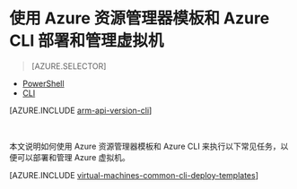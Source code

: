 <!-- ARM: tested -->

<properties
	pageTitle="使用模板部署和管理 VM | Azure"
	description="使用资源管理器模板和 Azure CLI，为 Azure 虚拟机部署和管理最常用的配置。"
	services="virtual-machines-linux"
	documentationCenter=""
	authors="squillace"
	manager="timlt"
	editor=""
	tags="azure-resource-manager"/>

<tags
	ms.service="virtual-machines-linux"
	ms.date="11/01/2015"
	wacn.date="06/06/2016"/>

# 使用 Azure 资源管理器模板和 Azure CLI 部署和管理虚拟机

> [AZURE.SELECTOR]		
 - [PowerShell](/documentation/articles/virtual-machines-windows-ps-manage)		
 - [CLI](/documentation/articles/virtual-machines-windows-cli-deploy-templates)		

[AZURE.INCLUDE [arm-api-version-cli](../includes/arm-api-version-cli.md)]

<br/> 

本文说明如何使用 Azure 资源管理器模板和 Azure CLI 来执行以下常见任务，以便可以部署和管理 Azure 虚拟机。

[AZURE.INCLUDE [virtual-machines-common-cli-deploy-templates](../includes/virtual-machines-common-cli-deploy-templates.md)]

<!---HONumber=Mooncake_0411_2016-->